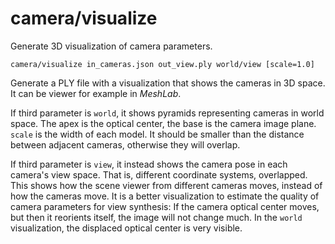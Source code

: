 # camera/visualize

Generate 3D visualization of camera parameters.

    camera/visualize in_cameras.json out_view.ply world/view [scale=1.0]
   
Generate a PLY file with a visualization that shows the cameras in 3D space. It can be viewer for example in _MeshLab_.

If third parameter is `world`, it shows pyramids representing cameras in world space. The apex is the optical center, the base is the camera image plane. `scale` is the width of each model. It should be smaller than the distance between adjacent cameras, otherwise they will overlap.

If third parameter is `view`, it instead shows the camera pose in each camera's view space. That is, different coordinate systems, overlapped. This shows how the scene viewer from different cameras moves, instead of how the cameras move. It is a better visualization to estimate the quality of camera parameters for view synthesis: If the camera optical center moves, but then it reorients itself, the image will not change much. In the `world` visualization, the displaced optical center is very visible.

